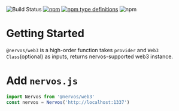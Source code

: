 ![Build Status](https://travis-ci.org/cryptape/web3.svg?branch=master)
[![npm](https://img.shields.io/npm/v/npm.svg)](https://www.npmjs.com/package/@nervos/web3)
[![npm type definitions](https://img.shields.io/npm/types/chalk.svg)](https://www.npmjs.com/package/@nervos/web3)
![npm](https://img.shields.io/npm/l/express.svg)

# Getting Started

`@nervos/web3` is a high-order function takes `provider` and `Web3 Class`(optional) as inputs, returns nervos-supported web3 instance.

# Add `nervos.js`

```javascript
import Nervos from '@nervos/web3'
const nervos = Nervos('http://localhost:1337')
```
